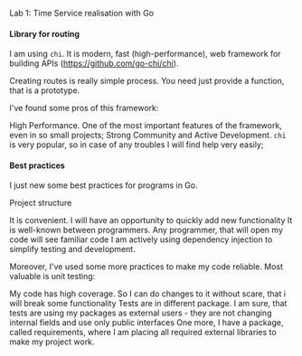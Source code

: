 Lab 1: Time Service realisation with Go

#### Library for routing
I am using `chi`. It is modern, fast (high-performance), web framework for building APIs (https://github.com/go-chi/chi).

Creating routes is really simple process. You need just provide a function, that is a prototype.

I've found some pros of this framework:

High Performance. One of the most important features of the framework, even in so small projects;
Strong Community and Active Development. `chi` is very popular, so in case of any troubles I will find help very easily;



#### Best practices
I just new some best practices for programs in Go. 

Project structure

It is convenient. I will have an opportunity to quickly add new functionality
It is well-known between programmers. Any programmer, that will open my code will see familiar code
I am actively using dependency injection to simplify testing and development.

Moreover, I've used some more practices to make my code reliable. Most valuable is unit testing:

My code has high coverage. So I can do changes to it without scare, that i will break some functionality
Tests are in different package. I am sure, that tests are using my packages as external users - they are not changing internal fields and use only public interfaces
One more, I have a package, called requirements, where I am placing all required external libraries to make my project work.